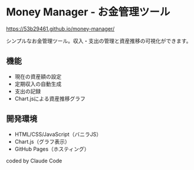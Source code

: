 # Money Manager - お金管理ツール

https://53b29461.github.io/money-manager/

シンプルなお金管理ツール。収入・支出の管理と資産推移の可視化ができます。

## 機能
- 現在の資産額の設定
- 定期収入の自動生成
- 支出の記録
- Chart.jsによる資産推移グラフ

## 開発環境
- HTML/CSS/JavaScript（バニラJS）
- Chart.js（グラフ表示）
- GitHub Pages（ホスティング）

coded by Claude Code
